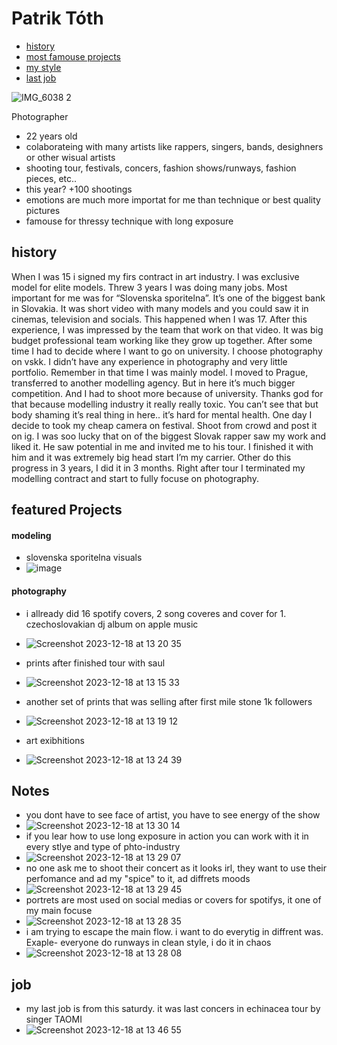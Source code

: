 # Patrik Tóth
- [history](#history)
- [most famouse projects](#featured-projects)
- [my style](#notes)
- [last job](#job)

![IMG_6038 2](https://github.com/pattot888/english-for-designers-/assets/40389985/3035d980-3fc3-432d-af95-5a099ff26437)

<!-- This is a comment, only visible to the author: Add a link to your presentation. -->
<!-- Presentations do not need to be a PDF, you may link elsewhere, such as Figma, YouTube, etc. -->
<!-- Consider adding navigation to each section (About, Featured Projects, Notes, etc.) -->
Photographer
- 22 years old
- colaborateing with many artists like rappers, singers, bands, desighners or other wisual artists
- shooting tour, festivals, concers, fashion shows/runways, fashion pieces, etc..
- this year? +100 shootings
- emotions are much more importat for me than technique or best quality pictures
- famouse for thressy technique with long exposure 

## history 

<!-- Consider including a headshot. We’re not designing, so keep the image width/height around 320px x 320px (square). Replace "surname" with your surname in the file name. -->
When I was 15 i signed my firs contract in art industry. I was exclusive model for elite models. Threw 3 years I was doing many jobs. Most important for me was for “Slovenska sporitelna”. It’s one of the biggest bank in Slovakia. It was short video with many models and you could saw it in cinemas, television and socials. This happened when I was 17. After this experience, I was impressed by the team that work on that video. It was big budget professional team working like they grow up together. After some time I had to decide where I want to go on university. I choose photography on vskk. I didn’t have any experience in photography and very little portfolio. Remember in that time I was mainly model. I moved to Prague, transferred to another modelling agency. But in here it’s much bigger competition. And I had to shoot more because of university. Thanks god for that because modelling industry it really really toxic. You can’t see that but body shaming it’s real thing in here.. it’s hard for mental health. One day I decide to took my cheap camera on festival. Shoot from crowd and post it on ig. I was soo lucky that on of the biggest Slovak rapper saw my work and liked it. He saw potential in me and invited me to his tour. I finished it with him and it was extremely big head start I’m my carrier. Other do this progress in 3 years, I did it in 3 months. Right after tour I terminated my modelling contract and start to fully focuse on photography. 


## featured Projects

#### modeling
- slovenska sporitelna visuals 
- ![image](https://github.com/pattot888/english-for-designers-/assets/40389985/2fc2317c-4610-4b53-90b7-5d01e6597cc2)

#### photography 
- i allready did 16 spotify covers, 2 song coveres and cover for 1. czechoslovakian dj album on apple music
- ![Screenshot 2023-12-18 at 13 20 35](https://github.com/pattot888/english-for-designers-/assets/40389985/f92ecf07-249c-44ae-be88-9bef3d597672)

- prints after finished tour with saul 
- ![Screenshot 2023-12-18 at 13 15 33](https://github.com/pattot888/english-for-designers-/assets/40389985/b92db382-afa4-4d5c-b27e-8b915a94d90f)

- another set of prints that was selling after first mile stone 1k followers
- ![Screenshot 2023-12-18 at 13 19 12](https://github.com/pattot888/english-for-designers-/assets/40389985/0a7249fa-78cf-4815-aaab-3d660ee71df7)

- art exibhitions 
- ![Screenshot 2023-12-18 at 13 24 39](https://github.com/pattot888/english-for-designers-/assets/40389985/d1283ea9-d200-4958-9389-82b85ce2e7bb)


## Notes
- you dont have to see face of artist, you have to see energy of the show 
- ![Screenshot 2023-12-18 at 13 30 14](https://github.com/pattot888/english-for-designers-/assets/40389985/ed808048-470c-482c-b5ca-f48a4ce58c40)
- if you lear how to use long exposure in action you can work with it in every stlye and type of phto-industry
- ![Screenshot 2023-12-18 at 13 29 07](https://github.com/pattot888/english-for-designers-/assets/40389985/6e2eb42f-630c-4bed-ad0b-dee404a91361)
- no one ask me to shoot their concert as it looks irl, they want to use their perfomance and ad my "spice" to it, ad diffrets moods
- ![Screenshot 2023-12-18 at 13 29 45](https://github.com/pattot888/english-for-designers-/assets/40389985/99d17b16-fe5d-4821-bd74-83e8b92c52a2)
- portrets are most used on social medias or covers for spotifys, it one of my main focuse 
- ![Screenshot 2023-12-18 at 13 28 35](https://github.com/pattot888/english-for-designers-/assets/40389985/e6442f09-1024-499d-b134-3013f159884b)
- i am trying to escape the main flow. i want to do everytig in diffrent was. Exaple- everyone do runways in clean style, i do it in chaos 
- ![Screenshot 2023-12-18 at 13 28 08](https://github.com/pattot888/english-for-designers-/assets/40389985/792abd51-72a1-4779-9be3-a4712d905ab9)

## job
- my last job is from this saturdy. it was last concers in echinacea tour by singer TAOMI
- ![Screenshot 2023-12-18 at 13 46 55](https://github.com/pattot888/english-for-designers-/assets/40389985/335bf61f-496d-46ef-aca3-3b279a327910)

